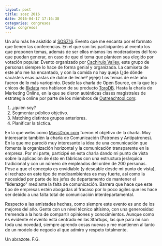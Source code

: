 ```yaml
---
layout: post
title: sosz 2016
date: 2016-04-17 17:16:38
categories: congresos
tags: congresos
---
```


Un año más he asistido al [SOSZ16](http://sosz16.cachirulovalley.com/). Evento que me encanta por el formato que tienen las conferencias. En el que son los participantes al evento los que proponen temas, además de ser ellos mismos los moderadores del foro que puedan generar, en caso de que el tema que planteen sea elegido por votación popular.
Evento organizado por [Cachirulo Valley](http://cachirulovalley.com/), este grupo de personas siempre lo hace de forma genial y organizada. La camiseta de este año me ha encantado, y con la comida no hay queja (¿de dónde sacásteis esas pastas de dulce de leche? jejeje)
Los temas de este año fueron de lo más variopinto. Desde las charla de Open Source, en la que los chicos de [8kdata](https://www.8kdata.com/) nos hablaron de su producto [ToroDB](https://www.8kdata.com/torodb). Hasta la charla de Marketing Online, en la que se dieron auténticas clases magistrales de estrategia online por parte de los miembros de [Outreachtool.com](http://www.outreachtool.com/):

1. ¿quién soy?
2. Segmentar público objetivo.
3. Matching distintos grupos anteriores.
4. Planificar la táctica.

En la que webs como [MassDrop.com](https://www.massdrop.com/) fueron el objetivo de la charla.
Muy interesante también la charla de Comunicación (Patrones y Antipatrones). En la que me pareció muy interesante la idea de una comunicación que fomenta la organización horizontal y la comunicación transparente en la empresa. Por mi parte, participé en esta charla dando mi punto de vista sobre la aplicación de ésto en fábricas con una estructura jerárquica tradicional y con un número de empleados del orden de 200 personas. Pese a que el concepto es envidiable (y deseable desde mi punto de vista), el rechazo en este tipo de medioambientes es muy fuerte, así como la necesidad por parte de los jefes de departamento de mantener el "liderazgo" mediante la falta de comunicación. Barrera que hace que este tipo de empresas estén abogadas al fracaso por lo poco ágiles que les hace ser debido a una falta total de comunicación interdepartamental.

Respecto a las amistades hechas, como siempre este evento es uno de los mejores del año. Gente con un nivel técnico altísimo, con una generosidad tremenda a la hora de compartir opiniones y conocimientos. Aunque como es evidente el evento está centrado en las Startups, las que para mi son toda una novedad, siempre aprendo cosas nuevas y me mantienen al tanto de un modelo de negocio al que admiro y respeto totalmente.

Un abrazote.
F.G.
